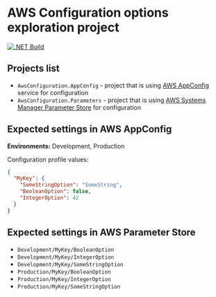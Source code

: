 # AWS Configuration options exploration project

[![.NET Build](https://github.com/mrnustik/AwsConfiguration/actions/workflows/dotnet.yml/badge.svg)](https://github.com/mrnustik/AwsConfiguration/actions/workflows/dotnet.yml)

## Projects list

- `AwsConfiguration.AppConfig` - project that is using [AWS AppConfig](https://docs.aws.amazon.com/appconfig/latest/userguide/what-is-appconfig.html) service for configuration
- `AwsConfiguration.Parameters` - project that is using [AWS Systems Manager Parameter Store](https://docs.aws.amazon.com/systems-manager/latest/userguide/systems-manager-parameter-store.html) for configuration

## Expected settings in AWS AppConfig

**Environments:** Development, Production

Configuration profile values:

```json
{
  "MyKey": {
    "SomeStringOption": "SomeString",
    "BooleanOption": false,
    "IntegerOption": 42
  }
}
```

## Expected settings in AWS Parameter Store

- `Development/MyKey/BooleanOption`
- `Development/MyKey/IntegerOption`
- `Development/MyKey/SomeStringOption`
- `Production/MyKey/BooleanOption`
- `Production/MyKey/IntegerOption`
- `Production/MyKey/SomeStringOption`
